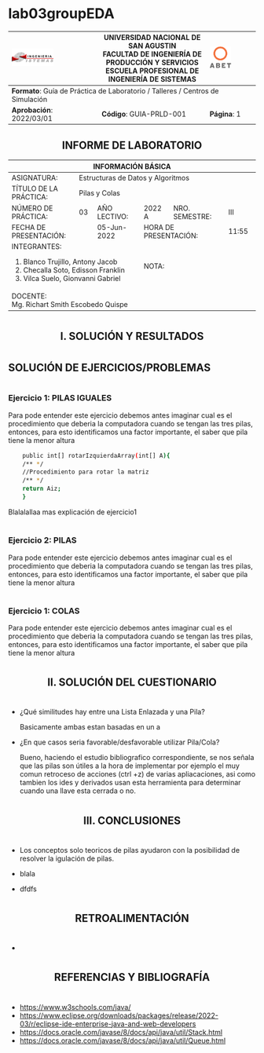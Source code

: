 # lab03groupEDA
<table>
    <theader>
        <tr>
            <td><img src="https://github.com/rescobedoq/pw2/blob/main/epis.png?raw=true" alt="EPIS" style="width:50%; height:auto"/></td>
            <th>
                <span style="font-weight:bold;">UNIVERSIDAD NACIONAL DE SAN AGUSTIN</span><br />
                <span style="font-weight:bold;">FACULTAD DE INGENIERÍA DE PRODUCCIÓN Y SERVICIOS</span><br />
                <span style="font-weight:bold;">ESCUELA PROFESIONAL DE INGENIERÍA DE SISTEMAS</span>
            </th>
            <td><img src="https://github.com/rescobedoq/pw2/blob/main/abet.png?raw=true" alt="ABET" style="width:50%; height:auto"/></td>
        </tr>
    </theader>
    <tbody>
        <tr><td colspan="3"><span style="font-weight:bold;">Formato</span>: Guía de Práctica de Laboratorio / Talleres / Centros de Simulación</td></tr>
        <tr><td><span style="font-weight:bold;">Aprobación</span>:  2022/03/01</td><td><span style="font-weight:bold;">Código</span>: GUIA-PRLD-001</td><td><span style="font-weight:bold;">Página</span>: 1</td></tr>
    </tbody>
</table>
</div>
<div align="center">
    <span style="font-weight:bold;"><h2>INFORME DE LABORATORIO</h2></span>
</div>


<table>
<theader>
    <tr><th colspan="6" style="width:50%; height:auto; text-align:center">INFORMACIÓN BÁSICA</th></tr>
</theader>
<tbody>
    <tr>
        <td>ASIGNATURA:</td><td colspan="5">Estructuras de Datos y Algoritmos</td>
    </tr>
    <tr>
        <td>TÍTULO DE LA PRÁCTICA:</td><td colspan="5">Pilas y Colas</td>
    </tr>
    <tr>
        <td>NÚMERO DE PRÁCTICA:</td><td>03</td><td>AÑO LECTIVO:</td><td>2022 A</td><td>NRO. SEMESTRE:</td><td>III</td>
    </tr>
    <tr>
        <td colspan="2">FECHA DE PRESENTACIÓN:</td><td>05-Jun-2022</td><td colspan="2">HORA DE PRESENTACIÓN:</td><td>11:55</td>
    </tr>
    <tr>
        <td colspan="3">INTEGRANTES:
        <ol>
        <li>Blanco Trujillo, Antony Jacob</li>
        <li>Checalla Soto, Edisson Franklin</li>
        <li>Vilca Suelo, Gionvanni Gabriel</li>
        </ol>
        </td>
        <td colspan="2"> NOTA:</td>
        <td>     </td>
    </tr>
    <tr>
        <td colspan="6">DOCENTE:<br>
        Mg. Richart Smith Escobedo Quispe
        </td>
    </tr>
</table>

#
<div align="center">
    <span style="font-weight:bold;"><h2>I. SOLUCIÓN Y RESULTADOS </h2></span>
</div>

#
## SOLUCIÓN DE EJERCICIOS/PROBLEMAS

#
### Ejercicio 1: PILAS IGUALES

Para pode entender este ejercicio debemos antes imaginar cual es el procedimiento que deberia la computadora cuando se tengan las tres pilas, entonces, para esto identificamos una factor importante, el saber que pila tiene la menor altura

```sh 
    public int[] rotarIzquierdaArray(int[] A){
    /** */
    //Procedimiento para rotar la matriz
    /** */
    return Aiz;
    }
```

Blalalallaa mas explicación de ejercicio1

#
### Ejercicio 2: PILAS

Para pode entender este ejercicio debemos antes imaginar cual es el procedimiento que deberia la computadora cuando se tengan las tres pilas, entonces, para esto identificamos una factor importante, el saber que pila tiene la menor altura

#
### Ejercicio 1: COLAS

Para pode entender este ejercicio debemos antes imaginar cual es el procedimiento que deberia la computadora cuando se tengan las tres pilas, entonces, para esto identificamos una factor importante, el saber que pila tiene la menor altura

#
<div align="center">
    <span style="font-weight:bold;"><h2>II. SOLUCIÓN DEL CUESTIONARIO </h2></span>
</div>

#

- ¿Qué similitudes hay entre una Lista Enlazada y una Pila?

    Basicamente ambas estan basadas en un a 

- ¿En que casos seria favorable/desfavorable utilizar Pila/Cola?

    Bueno, haciendo el estudio bibliografico correspondiente, se nos señala que las pilas son útiles a la hora de implementar por ejemplo el muy comun retroceso de acciones (ctrl +z) de varias apliacaciones, asi como tambien los ides y derivados usan esta herramienta para determinar cuando una llave esta cerrada o no.

#
<div align="center">
    <span style="font-weight:bold;"><h2>III. CONCLUSIONES </h2></span>
</div>

#
-   Los conceptos solo teoricos de pilas ayudaron con la posibilidad de resolver la igulación de pilas.

-   blala

-   dfdfs

#
<div align="center">
    <span style="font-weight:bold;"><h2>RETROALIMENTACIÓN </h2></span>
</div>

#

-   

#
<div align="center">
    <span style="font-weight:bold;"><h2>REFERENCIAS Y BIBLIOGRAFÍA </h2></span>
</div>

#

-   https://www.w3schools.com/java/
-   https://www.eclipse.org/downloads/packages/release/2022-03/r/eclipse-ide-enterprise-java-and-web-developers
-   https://docs.oracle.com/javase/8/docs/api/java/util/Stack.html
-   https://docs.oracle.com/javase/8/docs/api/java/util/Queue.html
   
    